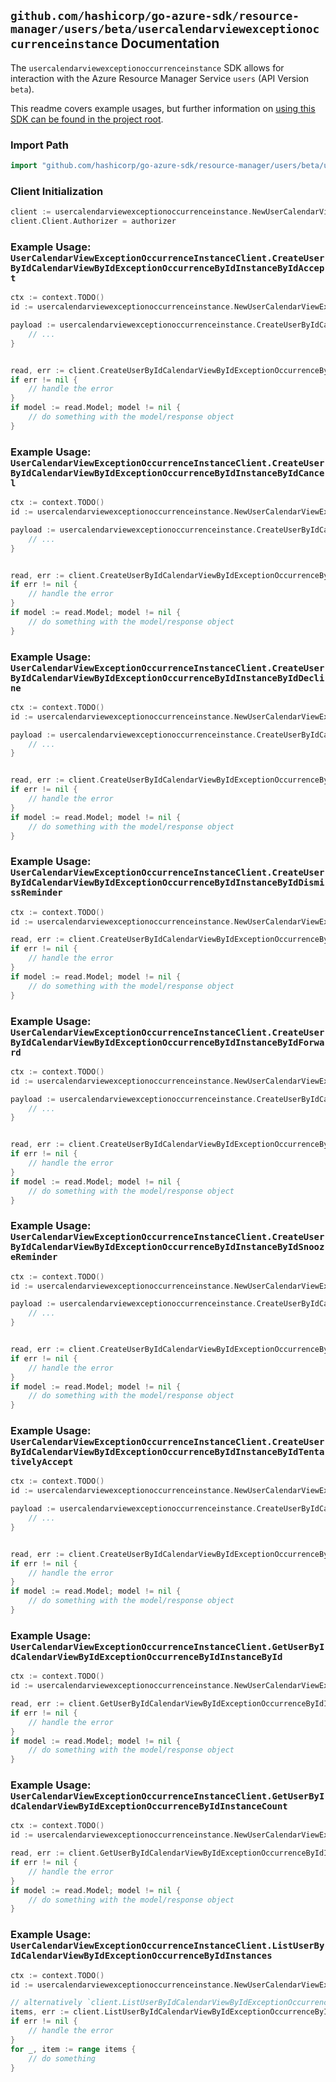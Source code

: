 
## `github.com/hashicorp/go-azure-sdk/resource-manager/users/beta/usercalendarviewexceptionoccurrenceinstance` Documentation

The `usercalendarviewexceptionoccurrenceinstance` SDK allows for interaction with the Azure Resource Manager Service `users` (API Version `beta`).

This readme covers example usages, but further information on [using this SDK can be found in the project root](https://github.com/hashicorp/go-azure-sdk/tree/main/docs).

### Import Path

```go
import "github.com/hashicorp/go-azure-sdk/resource-manager/users/beta/usercalendarviewexceptionoccurrenceinstance"
```


### Client Initialization

```go
client := usercalendarviewexceptionoccurrenceinstance.NewUserCalendarViewExceptionOccurrenceInstanceClientWithBaseURI("https://management.azure.com")
client.Client.Authorizer = authorizer
```


### Example Usage: `UserCalendarViewExceptionOccurrenceInstanceClient.CreateUserByIdCalendarViewByIdExceptionOccurrenceByIdInstanceByIdAccept`

```go
ctx := context.TODO()
id := usercalendarviewexceptionoccurrenceinstance.NewUserCalendarViewExceptionOccurrenceInstanceID("userIdValue", "eventIdValue", "eventId1Value", "eventId2Value")

payload := usercalendarviewexceptionoccurrenceinstance.CreateUserByIdCalendarViewByIdExceptionOccurrenceByIdInstanceByIdAcceptRequest{
	// ...
}


read, err := client.CreateUserByIdCalendarViewByIdExceptionOccurrenceByIdInstanceByIdAccept(ctx, id, payload)
if err != nil {
	// handle the error
}
if model := read.Model; model != nil {
	// do something with the model/response object
}
```


### Example Usage: `UserCalendarViewExceptionOccurrenceInstanceClient.CreateUserByIdCalendarViewByIdExceptionOccurrenceByIdInstanceByIdCancel`

```go
ctx := context.TODO()
id := usercalendarviewexceptionoccurrenceinstance.NewUserCalendarViewExceptionOccurrenceInstanceID("userIdValue", "eventIdValue", "eventId1Value", "eventId2Value")

payload := usercalendarviewexceptionoccurrenceinstance.CreateUserByIdCalendarViewByIdExceptionOccurrenceByIdInstanceByIdCancelRequest{
	// ...
}


read, err := client.CreateUserByIdCalendarViewByIdExceptionOccurrenceByIdInstanceByIdCancel(ctx, id, payload)
if err != nil {
	// handle the error
}
if model := read.Model; model != nil {
	// do something with the model/response object
}
```


### Example Usage: `UserCalendarViewExceptionOccurrenceInstanceClient.CreateUserByIdCalendarViewByIdExceptionOccurrenceByIdInstanceByIdDecline`

```go
ctx := context.TODO()
id := usercalendarviewexceptionoccurrenceinstance.NewUserCalendarViewExceptionOccurrenceInstanceID("userIdValue", "eventIdValue", "eventId1Value", "eventId2Value")

payload := usercalendarviewexceptionoccurrenceinstance.CreateUserByIdCalendarViewByIdExceptionOccurrenceByIdInstanceByIdDeclineRequest{
	// ...
}


read, err := client.CreateUserByIdCalendarViewByIdExceptionOccurrenceByIdInstanceByIdDecline(ctx, id, payload)
if err != nil {
	// handle the error
}
if model := read.Model; model != nil {
	// do something with the model/response object
}
```


### Example Usage: `UserCalendarViewExceptionOccurrenceInstanceClient.CreateUserByIdCalendarViewByIdExceptionOccurrenceByIdInstanceByIdDismissReminder`

```go
ctx := context.TODO()
id := usercalendarviewexceptionoccurrenceinstance.NewUserCalendarViewExceptionOccurrenceInstanceID("userIdValue", "eventIdValue", "eventId1Value", "eventId2Value")

read, err := client.CreateUserByIdCalendarViewByIdExceptionOccurrenceByIdInstanceByIdDismissReminder(ctx, id)
if err != nil {
	// handle the error
}
if model := read.Model; model != nil {
	// do something with the model/response object
}
```


### Example Usage: `UserCalendarViewExceptionOccurrenceInstanceClient.CreateUserByIdCalendarViewByIdExceptionOccurrenceByIdInstanceByIdForward`

```go
ctx := context.TODO()
id := usercalendarviewexceptionoccurrenceinstance.NewUserCalendarViewExceptionOccurrenceInstanceID("userIdValue", "eventIdValue", "eventId1Value", "eventId2Value")

payload := usercalendarviewexceptionoccurrenceinstance.CreateUserByIdCalendarViewByIdExceptionOccurrenceByIdInstanceByIdForwardRequest{
	// ...
}


read, err := client.CreateUserByIdCalendarViewByIdExceptionOccurrenceByIdInstanceByIdForward(ctx, id, payload)
if err != nil {
	// handle the error
}
if model := read.Model; model != nil {
	// do something with the model/response object
}
```


### Example Usage: `UserCalendarViewExceptionOccurrenceInstanceClient.CreateUserByIdCalendarViewByIdExceptionOccurrenceByIdInstanceByIdSnoozeReminder`

```go
ctx := context.TODO()
id := usercalendarviewexceptionoccurrenceinstance.NewUserCalendarViewExceptionOccurrenceInstanceID("userIdValue", "eventIdValue", "eventId1Value", "eventId2Value")

payload := usercalendarviewexceptionoccurrenceinstance.CreateUserByIdCalendarViewByIdExceptionOccurrenceByIdInstanceByIdSnoozeReminderRequest{
	// ...
}


read, err := client.CreateUserByIdCalendarViewByIdExceptionOccurrenceByIdInstanceByIdSnoozeReminder(ctx, id, payload)
if err != nil {
	// handle the error
}
if model := read.Model; model != nil {
	// do something with the model/response object
}
```


### Example Usage: `UserCalendarViewExceptionOccurrenceInstanceClient.CreateUserByIdCalendarViewByIdExceptionOccurrenceByIdInstanceByIdTentativelyAccept`

```go
ctx := context.TODO()
id := usercalendarviewexceptionoccurrenceinstance.NewUserCalendarViewExceptionOccurrenceInstanceID("userIdValue", "eventIdValue", "eventId1Value", "eventId2Value")

payload := usercalendarviewexceptionoccurrenceinstance.CreateUserByIdCalendarViewByIdExceptionOccurrenceByIdInstanceByIdTentativelyAcceptRequest{
	// ...
}


read, err := client.CreateUserByIdCalendarViewByIdExceptionOccurrenceByIdInstanceByIdTentativelyAccept(ctx, id, payload)
if err != nil {
	// handle the error
}
if model := read.Model; model != nil {
	// do something with the model/response object
}
```


### Example Usage: `UserCalendarViewExceptionOccurrenceInstanceClient.GetUserByIdCalendarViewByIdExceptionOccurrenceByIdInstanceById`

```go
ctx := context.TODO()
id := usercalendarviewexceptionoccurrenceinstance.NewUserCalendarViewExceptionOccurrenceInstanceID("userIdValue", "eventIdValue", "eventId1Value", "eventId2Value")

read, err := client.GetUserByIdCalendarViewByIdExceptionOccurrenceByIdInstanceById(ctx, id)
if err != nil {
	// handle the error
}
if model := read.Model; model != nil {
	// do something with the model/response object
}
```


### Example Usage: `UserCalendarViewExceptionOccurrenceInstanceClient.GetUserByIdCalendarViewByIdExceptionOccurrenceByIdInstanceCount`

```go
ctx := context.TODO()
id := usercalendarviewexceptionoccurrenceinstance.NewUserCalendarViewExceptionOccurrenceID("userIdValue", "eventIdValue", "eventId1Value")

read, err := client.GetUserByIdCalendarViewByIdExceptionOccurrenceByIdInstanceCount(ctx, id)
if err != nil {
	// handle the error
}
if model := read.Model; model != nil {
	// do something with the model/response object
}
```


### Example Usage: `UserCalendarViewExceptionOccurrenceInstanceClient.ListUserByIdCalendarViewByIdExceptionOccurrenceByIdInstances`

```go
ctx := context.TODO()
id := usercalendarviewexceptionoccurrenceinstance.NewUserCalendarViewExceptionOccurrenceID("userIdValue", "eventIdValue", "eventId1Value")

// alternatively `client.ListUserByIdCalendarViewByIdExceptionOccurrenceByIdInstances(ctx, id)` can be used to do batched pagination
items, err := client.ListUserByIdCalendarViewByIdExceptionOccurrenceByIdInstancesComplete(ctx, id)
if err != nil {
	// handle the error
}
for _, item := range items {
	// do something
}
```
